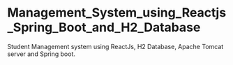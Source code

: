 # Management_System_using_Reactjs_Spring_Boot_and_H2_Database
Student Management system using ReactJs, H2 Database, Apache Tomcat server and Spring boot.
